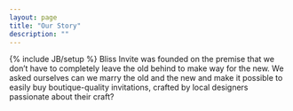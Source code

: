 ```yaml
---
layout: page
title: "Our Story"
description: ""
---
```

{% include JB/setup %}
Bliss Invite was founded on the premise that we don’t have to completely leave the old behind to make way for the new. We asked ourselves can we marry the old and the new and make it possible to easily buy boutique-quality invitations, crafted by local designers passionate about their craft?
